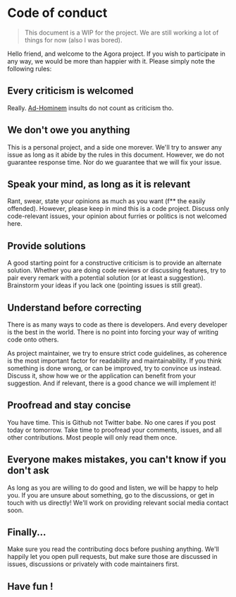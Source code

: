 # Code of conduct

> This document is a WIP for the project. We are still working a lot of things for now (also I was bored).

Hello friend, and welcome to the Agora project. If you wish to participate in any way, we would be more than happier
with it. Please simply note the following rules:

## Every criticism is welcomed

Really. [Ad-Hominem](https://en.wikipedia.org/wiki/Ad_hominem) insults do not count as criticism tho.

## We don't owe you anything

This is a personal project, and a side one morever. We'll try to answer any issue as long as it abide by the
rules in this document. However, we do not guarantee response time. Nor do we guarantee that we will fix your issue.

## Speak your mind, as long as it is relevant

Rant, swear, state your opinions as much as you want (f** the easily offended). 
However, please keep in mind this is a code project. Discuss only code-relevant issues, your opinion about furries or
politics is not welcomed here.

## Provide solutions

A good starting point for a constructive criticism is to provide an alternate solution. Whether you are doing code 
reviews or discussing features, try to pair every remark with a potential solution (or at least a suggestion). 
Brainstorm your ideas if you lack one (pointing issues is still great).

## Understand before correcting

There is as many ways to code as there is developers. And every developer is the best in the world. There is no point
into forcing your way of writing code onto others.

As project maintainer, we try to ensure strict code guidelines, as coherence is the most important factor for
readability and maintainability. If you think something is done wrong, or can be improved, try to convince us
instead. Discuss it, show how we or the application can benefit from your suggestion. And if relevant, there is
a good chance we will implement it!

## Proofread and stay concise

You have time. This is Github not Twitter babe. No one cares if you post today or tomorrow. Take time to proofread 
your comments, issues, and all other contributions. Most people will only read them once.

## Everyone makes mistakes, you can't know if you don't ask

As long as you are willing to do good and listen, we will be happy to help you. If you are unsure about something,
go to the discussions, or get in touch with us directly! We'll work on providing relevant social media contact soon.

## Finally...

Make sure you read the contributing docs before pushing anything. We'll happily let you open pull requests, but
make sure those are discussed in issues, discussions or privately with code maintainers first.

## Have fun !